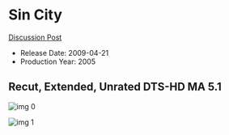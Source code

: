 # Sin City

[Discussion Post](https://www.avsforum.com/threads/bass-eq-for-filtered-movies.2995212/post-58008414)

* Release Date: 2009-04-21
* Production Year: 2005

## Recut, Extended, Unrated DTS-HD MA 5.1

![img 0](https://i.imgur.com/RrlUq9g.jpg)

![img 1](https://i.imgur.com/RIGmkrz.jpg)

